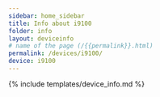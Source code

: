 ```yaml
---
sidebar: home_sidebar
title: Info about i9100
folder: info
layout: deviceinfo
# name of the page (/{{permalink}}.html)
permalink: /devices/i9100/
device: i9100
---
```

{% include templates/device_info.md %}
